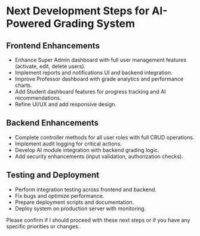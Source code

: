 # Next Development Steps for AI-Powered Grading System

## Frontend Enhancements
- Enhance Super Admin dashboard with full user management features (activate, edit, delete users).
- Implement reports and notifications UI and backend integration.
- Improve Professor dashboard with grade analytics and performance charts.
- Add Student dashboard features for progress tracking and AI recommendations.
- Refine UI/UX and add responsive design.

## Backend Enhancements
- Complete controller methods for all user roles with full CRUD operations.
- Implement audit logging for critical actions.
- Develop AI module integration with backend grading logic.
- Add security enhancements (input validation, authorization checks).

## Testing and Deployment
- Perform integration testing across frontend and backend.
- Fix bugs and optimize performance.
- Prepare deployment scripts and documentation.
- Deploy system on production server with monitoring.

Please confirm if I should proceed with these next steps or if you have any specific priorities or changes.
